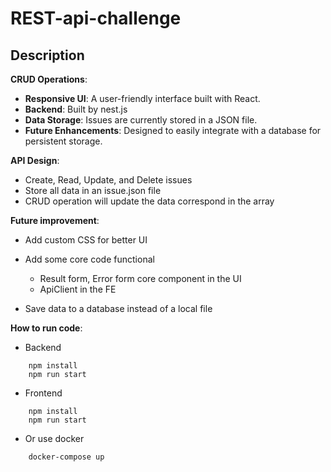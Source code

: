 # REST-api-challenge

## Description

**CRUD Operations**: 

- **Responsive UI**: A user-friendly interface built with React.
- **Backend**: Built by nest.js
- **Data Storage**: Issues are currently stored in a JSON file.
- **Future Enhancements**: Designed to easily integrate with a database for persistent storage.

**API Design**: 

* Create, Read, Update, and Delete issues
* Store all data in an issue.json file
* CRUD operation will update the data correspond in the array

**Future improvement**:

* Add custom CSS for better UI
* Add some core code functional
    * Result form, Error form core component in the UI
    * ApiClient in the FE
    
* Save data to a database instead of a local file

**How to run code**:
* Backend
```
    npm install
    npm run start
```

* Frontend
```
    npm install
    npm run start
```

* Or use docker
```
    docker-compose up
```



